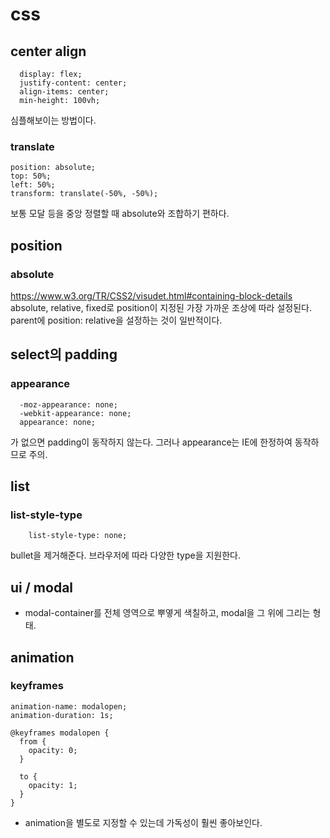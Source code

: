 # css

## center align

```
  display: flex;
  justify-content: center;
  align-items: center;
  min-height: 100vh;
```

심플해보이는 방법이다.

### translate

```
position: absolute;
top: 50%;
left: 50%;
transform: translate(-50%, -50%);
```

보통 모달 등을 중앙 정렬할 때 absolute와 조합하기 편하다.



## position
### absolute
https://www.w3.org/TR/CSS2/visudet.html#containing-block-details
absolute, relative, fixed로 position이 지정된 가장 가까운 조상에 따라 설정된다.
parent에 position: relative을 설정하는 것이 일반적이다. 


## select의 padding
### appearance
```
  -moz-appearance: none;
  -webkit-appearance: none;
  appearance: none;
```
가 없으면 padding이 동작하지 않는다. 그러나 appearance는 IE에 한정하여 동작하므로 주의.


## list
### list-style-type
```
    list-style-type: none;
```
bullet을 제거해준다. 브라우저에 따라 다양한 type을 지원한다.


## ui / modal
- modal-container를 전체 영역으로 뿌옇게 색칠하고, modal을 그 위에 그리는 형태.

## animation
### keyframes
```
animation-name: modalopen;
animation-duration: 1s;

@keyframes modalopen {
  from {
    opacity: 0;
  }

  to {
    opacity: 1;
  }
}
```
- animation을 별도로 지정할 수 있는데 가독성이 훨씬 좋아보인다.
